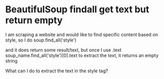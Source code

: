 
# BeautifulSoup findall get text but return empty

I am scraping a website and would like to find specific content based on style, so I do
soup.find_all('style')


and it does return some result/text, but once I use .text soup_name.find_all('style')[0].text to extract the text, it returns an empty string

What can I do to extract the text in the style tag?

        